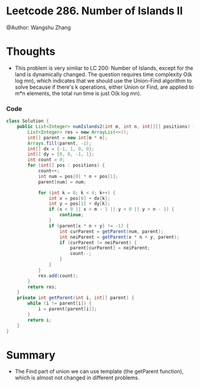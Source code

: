 # Leetcode 286. Number of Islands II
@Author: Wangshu Zhang

# Thoughts
* This problem is very similar to LC 200: Number of Islands, except for the land is dynamically changed. The question requires time complexity O(k log mn), which indicates that we should use the Union-Find algorithm to solve because if there's k operations, either Union or Find, are applied to m*n elements, the total run time is just O(k log mn).

### Code
```Java
class Solution {
    public List<Integer> numIslands2(int m, int n, int[][] positions) {
        List<Integer> res = new ArrayList<>();
        int[] parent = new int[m * n];
        Arrays.fill(parent, -1);
        int[] dx = {-1, 1, 0, 0};
        int[] dy = {0, 0, -1, 1};
        int count = 0;
        for (int[] pos : positions) {
            count++;
            int num = pos[0] * n + pos[1];
            parent[num] = num;

            for (int k = 0; k < 4; k++) {
                int x = pos[0] + dx[k];
                int y = pos[1] + dy[k];
                if (x < 0 || x > m - 1 || y < 0 || y > n - 1) {
                    continue;
                }
                if (parent[x * n + y] != -1) {
                    int curParent = getParent(num, parent);
                    int neiParent = getParent(x * n + y, parent);
                    if (curParent != neiParent) {
                        parent[curParent] = neiParent;
                        count--;
                    }
                }
            }
            res.add(count);
        }
        return res;
    }
    private int getParent(int i, int[] parent) {
        while (i != parent[i]) {
            i = parent[parent[i]];
        }
        return i;
    }
}
```

# Summary
* The Find part of union we can use template (the getParent function), which is almost not changed in different problems.
